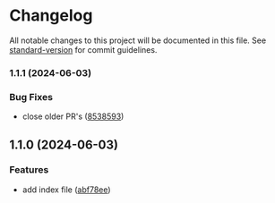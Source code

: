 # Changelog

All notable changes to this project will be documented in this file. See [standard-version](https://github.com/conventional-changelog/standard-version) for commit guidelines.

### 1.1.1 (2024-06-03)


### Bug Fixes

* close older PR's ([8538593](https://github.com/whatthehanan/test-repo/commit/8538593da821f9a0c06122a9461074087109fdae))

## 1.1.0 (2024-06-03)


### Features

* add index file ([abf78ee](https://github.com/whatthehanan/test-repo/commit/abf78ee5818680edf957c635313afcad9d0e5ac0))
